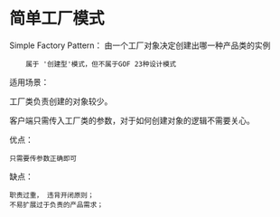 # 简单工厂模式

Simple Factory Pattern：
    由一个工厂对象决定创建出哪一种产品类的实例

``` hql
    属于 '创建型'模式，但不属于GOF 23种设计模式
```

适用场景：

工厂类负责创建的对象较少。

客户端只需传入工厂类的参数，对于如何创建对象的逻辑不需要关心。

优点：

    只需要传参数正确即可

缺点：

    职责过重， 违背开闭原则；
    不易扩展过于负责的产品需求；